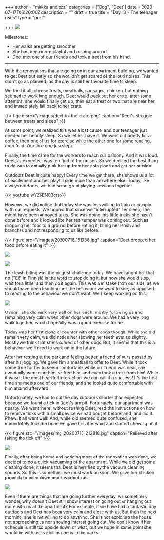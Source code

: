 +++
author = "mirkka and ozz"
categories = ["Dog", "Deet"]
date = 2020-07-17T06:20:00Z
description = ""
draft = true
title = "Day 13 - The teenager rises"
type = "post"

+++
![](/images/20200716_193337.jpg)

Milestones:

* Her walks are getting smoother
* She has been more playful and running around
* Deet met one of our friends and took a treat from his hand.

***

With the renovations that are going on in our apartment building, we wanted to get Deet out early so she wouldn't get scared of the loud noises. This didn't go as planned, as the day is still her favourite time to sleep.

We tried it all, cheese treats, meatballs, sausages, chicken, but nothing seemed to work long enough. Deet would peek out her crate, after some attempts, she would finally get up, then eat a treat or two that are near her, and immediately fall back to her crate.

{{< figure src="/images/deet-in-the-crate.png" caption="Deet's struggle between treats and sleep" >}}

At some point, we realized this was a lost cause, and our teenager just needed her beauty sleep. So we let her have it. We went out briefly for a coffee, then one of us for exercise while the other one for some reading, then food. Our little one just slept.

Finally, the time came for the workers to reach our balcony. And it was loud. Deet, as expected, was terrified of the noises. So we decided the best thing to do was to actually pick her up from her safe place and get her outside.

Outdoors Deet is quite happy! Every time we get there, she shows us a lot of excitement and her playful side more than anywhere else. Today, like always outdoors, we had some great playing sessions together.

{{< youtube wYZ6EN03crs>}}

However, we did notice that today she was less willing to train or comply with our requests. We figured that since we "interrupted" her sleep, she might have been annoyed at us. She was doing this little tricks she hasn't done before and it looked like her real temper was coming out. Such as dropping her food to a ground before eating it, biting her leash and branches and not responding to us like before.

{{< figure src="/images/20200716_151336.jpg" caption="Deet dropped her food before eating it" >}}

![](/images/20200716_145620.jpg)

![](/images/20200716_155943.jpg)

The leash biting was the biggest challenge today. We have taught her that no ("Ei!" in Finnish) is the word to stop doing it, but now she would stop, wait for a little, and then do it again. This was a mistake from our side, as we should have been teaching her the behaviour we _want to_ see, as opposed to reacting to the behaviour we don't want. We'll keep working on this.

![](/images/20200716_155934.jpg)

Overall, she did walk very well on her leach, mostly following us and remaining very calm when other dogs were around. We had a very long walk together, which hopefully was a good exercise for her.

Today was her first close encounter with other dogs though. While she did remain very calm, we did notice her showing her teeth ever so slightly. Mostly we think that she's scared of other dogs. But, it seems that this is a behaviour we'll need to work on in the future.

After her resting at the park and feeling better, a friend of ours passed by after his jogging. We gave him a meatball to offer to Deet. While it took some time for her to seem comfortable while our friend was near, she eventually went near him, sniffed him, and even took a treat from him! While it wasn't the most heartfelt interaction, we can call it a success! It's the first time she meets one of our friends, and she looked quite comfortable with him around afterward.

Unfortunately, we had to cut the day outdoors shorter than expected because we found a tick in Deet's armpit. Fortunately, our apartment was nearby. We went there, without rushing Deet, read the instructions on how to remove ticks with a small device we had bought beforehand, and did it. Phew! It all went well! And, while did seemed quite confused, she immediately took the bone we gave her afterward and started chewing on it.

{{< figure src="/images/img_20200716_212818.jpg" caption="Relieved after taking the tick off" >}}

![](/images/img_20200716_213352.jpg)

Finally, after being home and noticing most of the renovation was done, we decided to do a quick vacuuming of the apartment. While we did get some cleaning done, it seems that Deet is horrified by the vacuum cleaning sounds. So this is something we must work on soon. We gave her chicken popsicle to calm down and it worked out.

![](/images/20200716_224209.jpg)

Even if  there are things that are going further everyday, we sometimes wonder, why doesn't Deet still show interest on going out or hanging out more with us at the apartment? For example, if we have had a fantastic day outdoors and Deet has been very calm and close with us. But then the next morning, she is not willing to do anything. She is not exploring the house, not approaching us nor showing interest going out. We don't know if her schedule is still too upside down or what, but we hope in some point she would be with us as chill as she is in the parks.